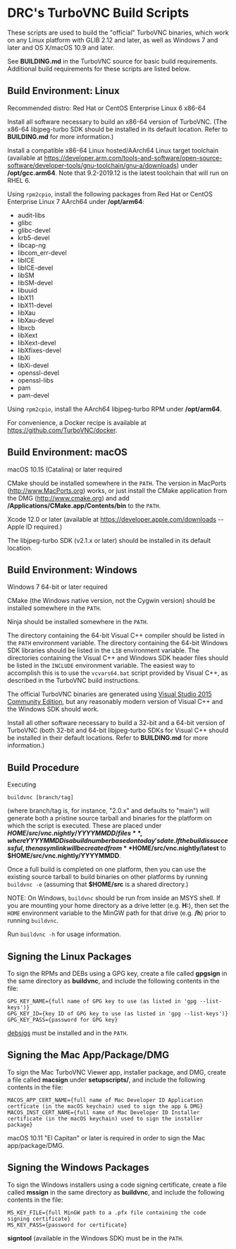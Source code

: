 DRC's TurboVNC Build Scripts
=============================

These scripts are used to build the "official" TurboVNC binaries, which work
on any Linux platform with GLIB 2.12 and later, as well as Windows 7 and later
and OS X/macOS 10.9 and later.

See **BUILDING.md** in the TurboVNC source for basic build requirements.
Additional build requirements for these scripts are listed below.


Build Environment: Linux
------------------------

Recommended distro:  Red Hat or CentOS Enterprise Linux 6 x86-64

Install all software necessary to build an x86-64 version of TurboVNC.  (The
x86-64 libjpeg-turbo SDK should be installed in its default location.  Refer to
**BUILDING.md** for more information.)

Install a compatible x86-64 Linux hosted/AArch64 Linux target toolchain
(available at
<https://developer.arm.com/tools-and-software/open-source-software/developer-tools/gnu-toolchain/gnu-a/downloads>)
under **/opt/gcc.arm64**.  Note that 9.2-2019.12 is the latest toolchain that
will run on RHEL 6.

Using `rpm2cpio`, install the following packages from Red Hat or CentOS
Enterprise Linux 7 AArch64 under **/opt/arm64**:

- audit-libs
- glibc
- glibc-devel
- krb5-devel
- libcap-ng
- libcom_err-devel
- libICE
- libICE-devel
- libSM
- libSM-devel
- libuuid
- libX11
- libX11-devel
- libXau
- libXau-devel
- libxcb
- libXext
- libXext-devel
- libXfixes-devel
- libXi
- libXi-devel
- openssl-devel
- openssl-libs
- pam
- pam-devel

Using `rpm2cpio`, install the AArch64 libjpeg-turbo RPM under **/opt/arm64**.

For convenience, a Docker recipe is available at
<https://github.com/TurboVNC/docker>.


Build Environment: macOS
------------------------

macOS 10.15 (Catalina) or later required

CMake should be installed somewhere in the `PATH`.  The version in MacPorts
(<http://www.MacPorts.org>) works, or just install the CMake application from
the DMG (<http://www.cmake.org>) and add
**/Applications/CMake.app/Contents/bin** to the `PATH`.

Xcode 12.0 or later (available at <https://developer.apple.com/downloads> --
Apple ID required.)

The libjpeg-turbo SDK (v2.1.x or later) should be installed in its default
location.


Build Environment: Windows
--------------------------

Windows 7 64-bit or later required

CMake (the Windows native version, not the Cygwin version) should be installed
somewhere in the `PATH`.

Ninja should be installed somewhere in the `PATH`.

The directory containing the 64-bit Visual C++ compiler should be listed in the
`PATH` environment variable.  The directory containing the 64-bit Windows SDK
libraries should be listed in the `LIB` environment variable.  The directories
containing the Visual C++ and Windows SDK header files should be listed in the
`INCLUDE` environment variable.  The easiest way to accomplish this is to use
the `vcvars64.bat` script provided by Visual C++, as described in the
TurboVNC build instructions.

The official TurboVNC binaries are generated using
[Visual Studio 2015 Community Edition](https://visualstudio.microsoft.com), but
any reasonably modern version of Visual C++ and the Windows SDK should work.

Install all other software necessary to build a 32-bit and a 64-bit version of
TurboVNC (both 32-bit and 64-bit libjpeg-turbo SDKs for Visual C++ should be
installed in their default locations.  Refer to **BUILDING.md** for more
information.)


Build Procedure
---------------

Executing

    buildvnc [branch/tag]

(where branch/tag is, for instance, "2.0.x" and defaults to "main") will
generate both a pristine source tarball and binaries for the platform on which
the script is executed.  These are placed under
**$HOME/src/vnc.nightly/YYYYMMDD/files**, where YYYYMMDD is a build number
based on today's date.  If the build is successful, then a sym link will be
created from **$HOME/src/vnc.nightly/latest** to
**$HOME/src/vnc.nightly/YYYYMMDD**.

Once a full build is completed on one platform, then you can use the existing
source tarball to build binaries on other platforms by running `buildvnc -e`
(assuming that **$HOME/src** is a shared directory.)

NOTE: On Windows, `buildvnc` should be run from inside an MSYS shell.  If you
are mounting your home directory as a drive letter (e.g. **H:**), then set the
`HOME` environment variable to the MinGW path for that drive (e.g. **/h**)
prior to running `buildvnc`.

Run `buildvnc -h` for usage information.


Signing the Linux Packages
--------------------------

To sign the RPMs and DEBs using a GPG key, create a file called **gpgsign** in
the same directory as **buildvnc**, and include the following contents in the
file:

    GPG_KEY_NAME={full name of GPG key to use (as listed in 'gpg --list-keys')}
    GPG_KEY_ID={key ID of GPG key to use (as listed in 'gpg --list-keys')}
    GPG_KEY_PASS={password for GPG key}

[debsigs](https://gitlab.com/debsigs/debsigs/tags) must be installed and in the
`PATH`.

Signing the Mac App/Package/DMG
-------------------------------

To sign the Mac TurboVNC Viewer app, installer package, and DMG, create a file
called **macsign** under **setupscripts/**, and include the following contents
in the file:

    MACOS_APP_CERT_NAME={full name of Mac Developer ID Application certficate (in the macOS keychain) used to sign the app & DMG}
    MACOS_INST_CERT_NAME={full name of Mac Developer ID Installer certificate (in the macOS keychain) used to sign the installer package}

macOS 10.11 "El Capitan" or later is required in order to sign the Mac
app/package/DMG.

Signing the Windows Packages
----------------------------

To sign the Windows installers using a code signing certificate, create a file
called **mssign** in the same directory as **buildvnc**, and include the
following contents in the file:

    MS_KEY_FILE={full MinGW path to a .pfx file containing the code signing certificate}
    MS_KEY_PASS={password for certificate}

**signtool** (available in the Windows SDK) must be in the `PATH`.
